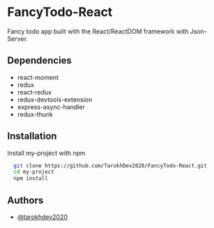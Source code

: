 
# FancyTodo-React

Fancy todo app built with the React/ReactDOM framework with Json-Server.


## Dependencies

 - react-moment
 - redux
 - react-redux
 - redux-devtools-extension
 - express-async-handler
 - redux-thunk


## Installation

Install my-project with npm

```bash
  git clone https://github.com/TarokhDev2020/FancyTodo-React.git
  cd my-project
  npm install
```
## Authors

- [@tarokhdev2020](https://www.github.com/TarokhDev2020)


